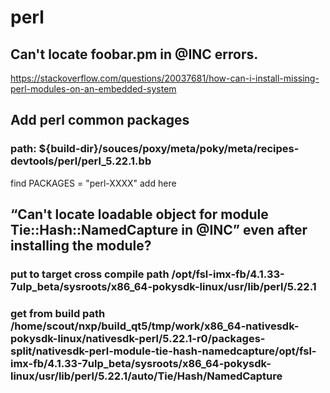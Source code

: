 # perl

## Can't locate foobar.pm in @INC errors.
https://stackoverflow.com/questions/20037681/how-can-i-install-missing-perl-modules-on-an-embedded-system

## Add perl common packages 
### path: ${build-dir}/souces/poxy/meta/poky/meta/recipes-devtools/perl/perl_5.22.1.bb
find PACKAGES = "perl-XXXX" add here 

## “Can't locate loadable object for module Tie::Hash::NamedCapture in @INC” even after installing the module?
### put to target cross compile path /opt/fsl-imx-fb/4.1.33-7ulp_beta/sysroots/x86_64-pokysdk-linux/usr/lib/perl/5.22.1
### get from build path /home/scout/nxp/build_qt5/tmp/work/x86_64-nativesdk-pokysdk-linux/nativesdk-perl/5.22.1-r0/packages-split/nativesdk-perl-module-tie-hash-namedcapture/opt/fsl-imx-fb/4.1.33-7ulp_beta/sysroots/x86_64-pokysdk-linux/usr/lib/perl/5.22.1/auto/Tie/Hash/NamedCapture
